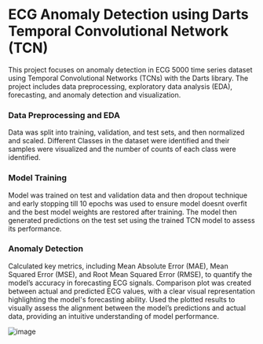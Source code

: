 # ECG Anomaly Detection using Darts Temporal Convolutional Network (TCN)
This project focuses on anomaly detection in ECG 5000 time series dataset using Temporal Convolutional Networks (TCNs) with the Darts library. The project includes data preprocessing, exploratory data analysis (EDA), forecasting, and anomaly detection and visualization.

### Data Preprocessing and EDA
Data was split into training, validation, and test sets, and then normalized and scaled. Different Classes in the dataset were identified and their samples were visualized and the number of counts of each class were identified. 

### Model Training
Model was trained on test and validation data and then dropout technique and early stopping till 10 epochs was used to ensure model doesnt overfit and the best model weights are restored after training. The model then generated predictions on the test set using the trained TCN model to assess its performance.

### Anomaly Detection
Calculated key metrics, including Mean Absolute Error (MAE), Mean Squared Error (MSE), and Root Mean Squared Error (RMSE), to quantify the model’s accuracy in forecasting ECG signals. Comparison plot was created between actual and predicted ECG values, with a clear visual representation highlighting the model's forecasting ability. Used the plotted results to visually assess the alignment between the model’s predictions and actual data, providing an intuitive understanding of model performance.

![image](https://github.com/user-attachments/assets/79ab75d5-c03c-4521-a0cd-21e9ecd509c8)


